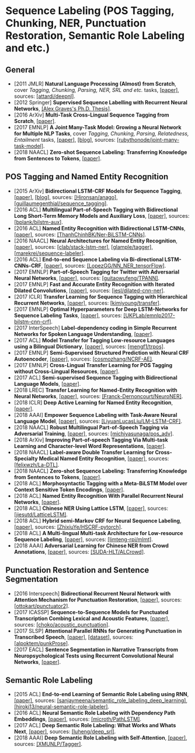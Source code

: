 # Sequence Labeling (POS Tagging, Chunking, NER, Punctuation Restoration, Semantic Role Labeling and etc.)

## General
- [2011 JMLR] **Natural Language Processing (Almost) from Scratch**, cover _Tagging, Chunking, Parsing, NER, SRL and etc._ tasks, [[paper]](https://arxiv.org/pdf/1103.0398.pdf), sources: [[attardi/deepnl]](https://github.com/attardi/deepnl).
- [2012 Springer] **Supervised Sequence Labelling with Recurrent Neural Networks**, [[Alex Graves's Ph.D. Thesis]](https://www.cs.toronto.edu/~graves/phd.pdf).
- [2016 ArXiv] **Multi-Task Cross-Lingual Sequence Tagging from Scratch**, [[paper]](https://arxiv.org/abs/1603.06270).
- [2017 EMNLP] **A Joint Many-Task Model: Growing a Neural Network for Multiple NLP Tasks**, cover _Tagging, Chunking, Parsing, Relatedness, Entailment_ tasks, [[paper]](https://arxiv.org/pdf/1611.01587.pdf), [[blog]](https://theneuralperspective.com/2017/03/08/a-joint-many-task-model-growing-a-neural-network-for-multiple-nlp-tasks/), sources: [[rubythonode/joint-many-task-model]](https://github.com/rubythonode/joint-many-task-model).
- [2018 NAACL] **Zero-shot Sequence Labeling: Transferring Knowledge from Sentences to Tokens**, [[paper]](http://aclweb.org/anthology/N18-1027).

## POS Tagging and Named Entity Recognition
- [2015 ArXiv] **Bidirectional LSTM-CRF Models for Sequence Tagging**, [[paper]](https://arxiv.org/abs/1508.01991.pdf), [[blog]](https://guillaumegenthial.github.io/sequence-tagging-with-tensorflow.html), sources: [[Hironsan/anago]](https://github.com/Hironsan/anago), [[guillaumegenthial/sequence_tagging]](https://github.com/guillaumegenthial/sequence_tagging).
- [2016 ACL] **Multilingual Part-of-Speech Tagging with Bidirectional Long Short-Term Memory Models and Auxiliary Loss**, [[paper]](https://arxiv.org/abs/1604.05529.pdf), sources: [[bplank/bilstm-aux]](https://github.com/bplank/bilstm-aux).
- [2016 ACL] **Named Entity Recognition with Bidirectional LSTM-CNNs**, [[paper]](https://www.aclweb.org/anthology/Q16-1026), sources: [[ThanhChinhBK/Ner-BiLSTM-CNNs]](https://github.com/ThanhChinhBK/Ner-BiLSTM-CNNs).
- [2016 NAACL] **Neural Architectures for Named Entity Recognition**, [[paper]](https://arxiv.org/abs/1603.01360), sources: [[clab/stack-lstm-ner]](https://github.com/clab/stack-lstm-ner), [[glample/tagger]](https://github.com/glample/tagger), [[marekrei/sequence-labeler]](https://github.com/marekrei/sequence-labeler).
- [2016 ACL] **End-to-end Sequence Labeling via Bi-directional LSTM-CNNs-CRF**, [[paper]](https://arxiv.org/abs/1603.01354), sources: [[LopezGG/NN_NER_tensorFlow]](https://github.com/LopezGG/NN_NER_tensorFlow).
- [2017 EMNLP] **Part-of-Speech Tagging for Twitter with Adversarial Neural Networks**, [[paper]](https://www.aclweb.org/anthology/D17-1256), sources: [[guitaowufeng/TPANN]](https://github.com/guitaowufeng/TPANN).
- [2017 EMNLP] **Fast and Accurate Entity Recognition with Iterated Dilated Convolutions**, [[paper]](https://arxiv.org/abs/1702.02098), sources: [[iesl/dilated-cnn-ner]](https://github.com/iesl/dilated-cnn-ner).
- [2017 ICLR] **Transfer Learning for Sequence Tagging with Hierarchical Recurrent Networks**, [[paper]](https://arxiv.org/pdf/1703.06345.pdf), sources: [[kimiyoung/transfer]](https://github.com/kimiyoung/transfer).
- [2017 EMNLP] **Optimal Hyperparameters for Deep LSTM-Networks for Sequence Labeling Tasks**, [[paper]](https://arxiv.org/abs/1707.06799), sources: [[UKPLab/emnlp2017-bilstm-cnn-crf]](https://github.com/UKPLab/emnlp2017-bilstm-cnn-crf).
- [2017 InterSpeech] **Label-dependency coding in Simple Recurrent Networks for Spoken Language Understanding**, [[paper]](https://hal.inria.fr/hal-01553830/document).
- [2017 ACL] **Model Transfer for Tagging Low-resource Languages using a Bilingual Dictionary**, [[paper]](http://aclweb.org/anthology/P17-2093), sources: [[mengf1/trpos]](https://github.com/mengf1/trpos).
- [2017 EMNLP] **Semi-Supervised Structured Prediction with Neural CRF Autoencoder**, [[paper]](http://aclweb.org/anthology/D17-1179), sources: [[cosmozhang/NCRF-AE]](https://github.com/cosmozhang/NCRF-AE).
- [2017 EMNLP] **Cross-Lingual Transfer Learning for POS Tagging without Cross-Lingual Resources**, [[paper]](https://www.aclweb.org/anthology/D17-1302).
- [2017 ACL] **Semi-supervised Sequence Tagging with Bidirectional Language Models**, [[paper]](http://aclweb.org/anthology/P17-1161).
- [2018 LREC] **Transfer Learning for Named-Entity Recognition with Neural Networks**, [[paper]](http://www.lrec-conf.org/proceedings/lrec2018/pdf/878.pdf), sources: [[Franck-Dernoncourt/NeuroNER]](https://github.com/Franck-Dernoncourt/NeuroNER).
- [2018 ICLR] **Deep Active Learning for Named Entity Recognition**, [[paper]](https://arxiv.org/pdf/1707.05928.pdf).
- [2018 AAAI] **Empower Sequence Labeling with Task-Aware Neural Language Model**, [[paper]](https://arxiv.org/pdf/1709.04109.pdf), sources: [[LiyuanLucasLiu/LM-LSTM-CRF]](https://github.com/LiyuanLucasLiu/LM-LSTM-CRF).
- [2018 NAACL] **Robust Multilingual Part-of-Speech Tagging via Adversarial Training**, [[paper]](https://arxiv.org/pdf/1711.04903.pdf), sources: [[michiyasunaga/pos_adv]](https://github.com/michiyasunaga/pos_adv).
- [2018 ArXiv] **Improving Part-of-speech Tagging Via Multi-task Learning and Character-level Word Representations**, [[paper]](https://arxiv.org/pdf/1807.00818.pdf).
- [2018 NAACL] **Label-aware Double Transfer Learning for Cross-Specialty Medical Named Entity Recognition**, [[paper]](http://aclweb.org/anthology/N18-1001), sources: [[felixwzh/La-DTL]](https://github.com/felixwzh/La-DTL).
- [2018 NAACL] **Zero-shot Sequence Labeling: Transferring Knowledge from Sentences to Tokens**, [[paper]](http://aclweb.org/anthology/N18-1027).
- [2018 ACL] **Morphosyntactic Tagging with a Meta-BiLSTM Model over Context Sensitive Token Encodings**, [[paper]](http://aclweb.org/anthology/P18-1246).
- [2018 ACL] **Named Entity Recognition With Parallel Recurrent Neural Networks**, [[paper]](http://aclweb.org/anthology/P18-2012).
- [2018 ACL] **Chinese NER Using Lattice LSTM**, [[paper]](http://aclweb.org/anthology/P18-1144), sources: [[jiesutd/LatticeLSTM]](https://github.com/jiesutd/LatticeLSTM).
- [2018 ACL] **Hybrid semi-Markov CRF for Neural Sequence Labeling**, [[paper]](http://aclweb.org/anthology/P18-2038), sources: [[ZhixiuYe/HSCRF-pytorch]](https://github.com/ZhixiuYe/HSCRF-pytorch).
- [2018 ACL] **A Multi-lingual Multi-task Architecture for Low-resource Sequence Labeling**, [[paper]](http://aclweb.org/anthology/P18-1074), sources: [[limteng-rpi/mlmt]](https://github.com/limteng-rpi/mlmt).
- [2018 AAAI] **Adversarial Learning for Chinese NER from Crowd Annotations**, [[paper]](https://arxiv.org/pdf/1801.05147.pdf), sources: [[SUDA-HLT/ALCrowd]](https://github.com/SUDA-HLT/ALCrowd).

## Punctuation Restoration and Sentence Segmentation
- [2016 Interspeech] **Bidirectional Recurrent Neural Network with Attention Mechanism for Punctuation Restoration**, [[paper]](https://pdfs.semanticscholar.org/8785/efdad2abc384d38e76a84fb96d19bbe788c1.pdf?_ga=2.156364859.1813940814.1518068648-1853451355.1518068648), sources: [[ottokart/punctuator2]](https://github.com/ottokart/punctuator2).
- [2017 ICASSP] **Sequence-to-Sequence Models for Punctuated Transcription Combing Lexical and Acoustic Features**, [[paper]](http://homepages.inf.ed.ac.uk/s1569734/papers/icassp-2017.pdf), sources: [[choko/acoustic_punctuation]](https://github.com/choko/acoustic_punctuation).
- [2017 SLSP] **Attentional Parallel RNNs for Generating Punctuation in Transcribed Speech**, [[paper]](https://repositori.upf.edu/bitstream/handle/10230/33936/oktem_lncs_attentional.pdf?sequence=1&isAllowed=y), [[dataset]](https://repositori.upf.edu/handle/10230/33981), sources: [[alpoktem/punkProse]](https://github.com/alpoktem/punkProse).
- [2017 EACL] **Sentence Segmentation in Narrative Transcripts from Neuropsychological Tests using Recurrent Convolutional Neural Networks**, [[paper]](http://www.aclweb.org/anthology/E17-1030).

## Semantic Role Labeling
- [2015 ACL] **End-to-end Learning of Semantic Role Labeling using RNN**, [[paper]](http://www.aclweb.org/anthology/P15-1109), sources: [[sanjaymeena/semantic_role_labeling_deep_learning]](https://github.com/sanjaymeena/semantic_role_labeling_deep_learning), [[hiroki13/neural-semantic-role-labeler]](https://github.com/hiroki13/neural-semantic-role-labeler).
- [2016 ACL] **Neural Semantic Role Labeling with Dependency Path Embeddings**, [[paper]](https://arxiv.org/abs/1605.07515), sources: [[microth/PathLSTM]](https://github.com/microth/PathLSTM).
- [2017 ACL] **Deep Semantic Role Labeling: What Works and Whats Next**, [[paper]](https://homes.cs.washington.edu/~luheng/files/acl2017_hllz.pdf), sources: [[luheng/deep_srl]](https://github.com/luheng/deep_srl).
- [2018 AAAI] **Deep Semantic Role Labeling with Self-Attention**, [[paper]](https://arxiv.org/pdf/1712.01586.pdf), sources: [[XMUNLP/Tagger]](https://github.com/XMUNLP/Tagger).


